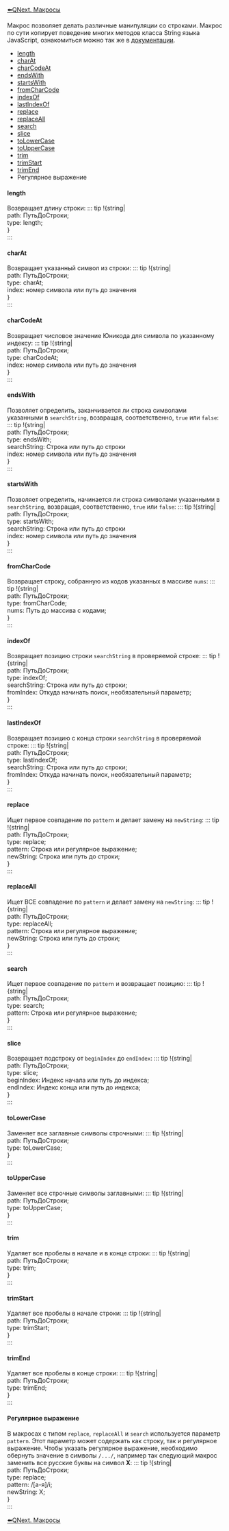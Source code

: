 
[⬅️QNext. Макросы](/docs-test/ph/QNext-Macroses-12-22)



Макрос позволяет делать различные манипуляции со строками. Макрос по сути копирует поведение многих методов класса String языка JavaScript, ознакомиться можно так же в [документации](https://developer.mozilla.org/ru/docs/Web/JavaScript/Reference/Global_Objects/String).


* [length](#length)
* [charAt](#charat)
* [charCodeAt](#charcodeat)
* [endsWith](#endswith)
* [startsWith](#startswith)
* [fromCharCode](#fromcharcode)
* [indexOf](#indexof)
* [lastIndexOf](#lastindexof)
* [replace](#replace)
* [replaceAll](#replaceall)
* [search](#search)
* [slice](#slice)
* [toLowerCase](#tolowercase)
* [toUpperCase](#touppercase)
* [trim](#trim)
* [trimStart](#trimstart)
* [trimEnd](#trimend)
* Регулярное выражение


#### length

Возвращает длину строки:
::: tip
!{string|<br>  path: ПутьДоСтроки;<br>  type: length;<br>}<br>
:::
#### charAt

Возвращает указанный символ из строки:
::: tip
!{string|<br>  path: ПутьДоСтроки;<br>  type: charAt;<br>  index: номер символа или путь до значения<br>}<br>
:::
#### charCodeAt

Возвращает числовое значение Юникода для символа по указанному индексу:
::: tip
!{string|<br>  path: ПутьДоСтроки;<br>  type: charCodeAt;<br>  index: номер символа или путь до значения<br>}<br>
:::
#### endsWith

Позволяет определить, заканчивается ли строка символами указанными в `searchString`, возвращая, соответственно, `true` или `false`:
::: tip
!{string|<br>  path: ПутьДоСтроки;<br>  type: endsWith;<br>  searchString: Строка или путь до строки<br>  index: номер символа или путь до значения<br>}<br>
:::
#### startsWith

Позволяет определить, начинается ли строка символами указанными в `searchString`, возвращая, соответственно, `true` или `false`:
::: tip
!{string|<br>  path: ПутьДоСтроки;<br>  type: startsWith;<br>  searchString: Строка или путь до строки<br>  index: номер символа или путь до значения<br>}<br>
:::
#### fromCharCode

Возвращает строку, собранную из кодов указанных в массиве `nums`:
::: tip
!{string|<br>  path: ПутьДоСтроки;<br>  type: fromCharCode;<br>  nums: Путь до массива с кодами;<br>}<br>
:::
#### indexOf

Возвращает позицию строки `searchString` в проверяемой строке:
::: tip
!{string|<br>  path: ПутьДоСтроки;<br>  type: indexOf;<br>  searchString: Строка или путь до строки;<br>  fromIndex: Откуда начинать поиск, необязательный параметр;<br>}<br>
:::
#### lastIndexOf

Возвращает позицию с конца строки `searchString` в проверяемой строке:
::: tip
!{string|<br>  path: ПутьДоСтроки;<br>  type: lastIndexOf;<br>  searchString: Строка или путь до строки;<br>  fromIndex: Откуда начинать поиск, необязательный параметр;<br>}<br>
:::
#### replace

Ищет первое совпадение по `pattern` и делает замену на `newString`:
::: tip
!{string|<br>  path: ПутьДоСтроки;<br>  type: replace;<br>  pattern: Строка или регулярное выражение;<br>  newString: Строка или путь до строки;<br>}<br>
:::
#### replaceAll

Ищет ВСЕ совпадение по `pattern` и делает замену на `newString`:
::: tip
!{string|<br>  path: ПутьДоСтроки;<br>  type: replaceAll;<br>  pattern: Строка или регулярное выражение;<br>  newString: Строка или путь до строки;<br>}<br>
:::
#### search

Ищет первое совпадение по `pattern` и возвращает позицию:
::: tip
!{string|<br>  path: ПутьДоСтроки;<br>  type: search;<br>  pattern: Строка или регулярное выражение;<br>}<br>
:::
#### slice

Возвращает подстроку от `beginIndex` до `endIndex`:
::: tip
!{string|<br>  path: ПутьДоСтроки;<br>  type: slice;<br>  beginIndex: Индекс начала или путь до индекса;<br>  endIndex: Индекс конца или путь до индекса;<br>}<br>
:::
#### toLowerCase

Заменяет все заглавные символы строчными:
::: tip
!{string|<br>  path: ПутьДоСтроки;<br>  type: toLowerCase;<br>}<br>
:::
#### toUpperCase

Заменяет все строчные символы заглавными:
::: tip
!{string|<br>  path: ПутьДоСтроки;<br>  type: toUpperCase;<br>}<br>
:::
#### trim

Удаляет все пробелы в начале и в конце строки:
::: tip
!{string|<br>  path: ПутьДоСтроки;<br>  type: trim;<br>}<br>
:::
#### trimStart

Удаляет все пробелы в начале строки:
::: tip
!{string|<br>  path: ПутьДоСтроки;<br>  type: trimStart;<br>}<br>
:::
#### trimEnd

Удаляет все пробелы в конце строки:
::: tip
!{string|<br>  path: ПутьДоСтроки;<br>  type: trimEnd;<br>}<br>
:::


#### Регулярное выражение

В макросах с типом `replace`, `replaceAll` и `search` используется параметр `pattern`. Этот параметр может содержать как строку, так и регулярное выражение. Чтобы указать регулярное выражение, необходимо обернуть значение в символы `/.../`, например так следующий макрос заменить все русские буквы на символ **X**:
::: tip
!{string|<br>  path: ПутьДоСтроки;<br>  type: replace;<br>  pattern: /[а-я]/i;<br>  newString: X;<br>}<br>
:::





[⬅️QNext. Макросы](/docs-test/ph/QNext-Macroses-12-22)